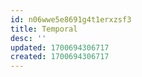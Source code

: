 ```yaml
---
id: n06wwe5e8691g4t1erxzsf3
title: Temporal
desc: ''
updated: 1700694306717
created: 1700694306717
---
```

